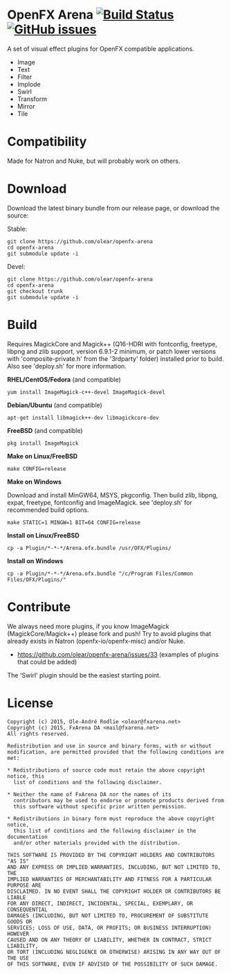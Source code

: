 OpenFX Arena [![Build Status](https://travis-ci.org/olear/openfx-arena.svg)](https://travis-ci.org/olear/openfx-arena) [![GitHub issues](https://img.shields.io/github/issues/olear/openfx-arena.svg)](https://github.com/olear/openfx-arena/issues)
============

A set of visual effect plugins for OpenFX compatible applications.

 * Image
  * Text
 * Filter
  * Implode
  * Swirl
 * Transform
  * Mirror
  * Tile

Compatibility
=============

Made for Natron and Nuke, but will probably work on others.

Download
========

Download the latest binary bundle from our release page, or download the source:

Stable:

```
git clone https://github.com/olear/openfx-arena
cd openfx-arena
git submodule update -i
```

Devel:

```
git clone https://github.com/olear/openfx-arena
cd openfx-arena
git checkout trunk
git submodule update -i
```

Build
=====

Requires MagickCore and Magick++ (Q16-HDRI with fontconfig, freetype, libpng and zlib support, version 6.9.1-2 minimum, or patch lower versions with 'composite-private.h' from the '3rdparty' folder) installed prior to build. Also see 'deploy.sh' for more information.

**RHEL/CentOS/Fedora** (and compatible)
```
yum install ImageMagick-c++-devel ImageMagick-devel
```

**Debian/Ubuntu** (and compatible)
```
apt-get install libmagick++-dev libmagickcore-dev 
```

**FreeBSD** (and compatible)
```
pkg install ImageMagick
```

**Make on Linux/FreeBSD**
```
make CONFIG=release
```

**Make on Windows**

Download and install MinGW64, MSYS, pkgconfig. Then build zlib, libpng, expat, freetype, fontconfig and ImageMagick. see 'deploy.sh' for recommended build options.

```
make STATIC=1 MINGW=1 BIT=64 CONFIG=release
```

**Install on Linux/FreeBSD**
```
cp -a Plugin/*-*-*/Arena.ofx.bundle /usr/OFX/Plugins/
```

**Install on Windows**
```
cp -a Plugin/*-*-*/Arena.ofx.bundle "/c/Program Files/Common Files/OFX/Plugins/"
```

Contribute
==========

We always need more plugins, if you know ImageMagick (MagickCore/Magick++) please fork and push! Try to avoid plugins that already exists in Natron (openfx-io/openfx-misc) and/or Nuke.

 * https://github.com/olear/openfx-arena/issues/33 (examples of plugins that could be added)

The 'Swirl' plugin should be the easiest starting point.

License
=======
```
Copyright (c) 2015, Ole-André Rodlie <olear@fxarena.net>
Copyright (c) 2015, FxArena DA <mail@fxarena.net>
All rights reserved.

Redistribution and use in source and binary forms, with or without
modification, are permitted provided that the following conditions are met:

* Redistributions of source code must retain the above copyright notice, this
  list of conditions and the following disclaimer.

* Neither the name of FxArena DA nor the names of its
  contributors may be used to endorse or promote products derived from
  this software without specific prior written permission.

* Redistributions in binary form must reproduce the above copyright notice,
  this list of conditions and the following disclaimer in the documentation
  and/or other materials provided with the distribution.

THIS SOFTWARE IS PROVIDED BY THE COPYRIGHT HOLDERS AND CONTRIBUTORS "AS IS"
AND ANY EXPRESS OR IMPLIED WARRANTIES, INCLUDING, BUT NOT LIMITED TO, THE
IMPLIED WARRANTIES OF MERCHANTABILITY AND FITNESS FOR A PARTICULAR PURPOSE ARE
DISCLAIMED. IN NO EVENT SHALL THE COPYRIGHT HOLDER OR CONTRIBUTORS BE LIABLE
FOR ANY DIRECT, INDIRECT, INCIDENTAL, SPECIAL, EXEMPLARY, OR CONSEQUENTIAL
DAMAGES (INCLUDING, BUT NOT LIMITED TO, PROCUREMENT OF SUBSTITUTE GOODS OR
SERVICES; LOSS OF USE, DATA, OR PROFITS; OR BUSINESS INTERRUPTION) HOWEVER
CAUSED AND ON ANY THEORY OF LIABILITY, WHETHER IN CONTRACT, STRICT LIABILITY,
OR TORT (INCLUDING NEGLIGENCE OR OTHERWISE) ARISING IN ANY WAY OUT OF THE USE
OF THIS SOFTWARE, EVEN IF ADVISED OF THE POSSIBILITY OF SUCH DAMAGE.
```
